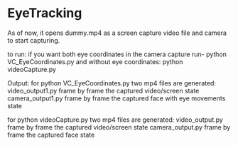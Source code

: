 # EyeTracking
As of now, it opens dummy.mp4 as a screen capture video file and camera to start capturing.

to run:
if you want both eye coordinates in the camera capture run- python VC_EyeCoordinates.py
and without eye coordinates: python videoCapture.py


Output:
for python VC_EyeCoordinates.py two mp4 files are generated:
video_output1.py frame by frame the captured video/screen state
camera_output1.py frame by frame the captured face with eye movements state

for python videoCapture.py two mp4 files are generated:
video_output.py frame by frame the captured video/screen state
camera_output.py frame by frame the captured face state
